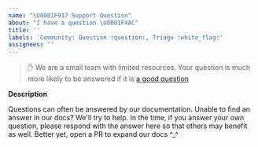 ```yaml
---
name: "\U0001F917 Support Question"
about: "I have a question \U0001F4AC"
title: ''
labels: 'Community: Question :question:, Triage :white_flag:'
assignees: ''
---
```


> :hand: We are a small team with limited resources. Your question is much more
> likely to be answered if it is
> [a good question](https://stackoverflow.com/help/how-to-ask)

**Description**

Questions can often be answered by our documentation. Unable to find an answer
in our docs? We'll try to help. In the time, if you answer your own
question, please respond with the answer here so that others may benefit as
well. Better yet, open a PR to expand our docs ^\_^
